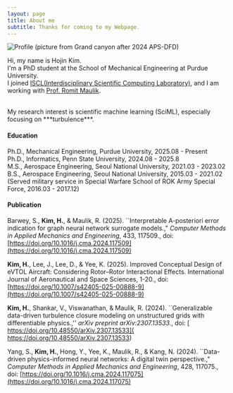 ```yaml
---
layout: page
title: About me
subtitle: Thanks for coming to my Webpage.
---
```


![Profile](https://jeenskim.github.io/assets/img/IMG_0502.jpeg)
(picture from Grand canyon after 2024 APS-DFD)

Hi, my name is Hojin Kim. <br>
I'm a PhD student at the School of Mechanical Engineering at Purdue University. <br>
I joined [ISCL(Interdisciplinary Scientific Computing Laboratory)](https://romit-maulik.github.io/index.html), and I am working with [Prof. Romit Maulik](https://romit-maulik.github.io/Members.html). <br>

<br>
My research interest is scientific machine learning (SciML), especially focusing on ***turbulence***.<br>

#### Education

Ph.D., Mechanical Engineering, Purdue University, 2025.08 - Present <br>
Ph.D., Informatics, Penn State University, 2024.08 - 2025.8 <br>
M.S., Aerospace Engineering, Seoul National University, 2021.03 - 2023.02 <br>
B.S., Aerospace Engineering, Seoul National University, 2015.03 - 2021.02 <br>
(Served military service in Special Warfare School of ROK Army Special Force, 2016.03 - 2017.12)


#### Publication

Barwey, S., **Kim, H.**, & Maulik, R. (2025). ``Interpretable A-posteriori error indication for graph neural network surrogate models.," *Computer Methods in Applied Mechanics and Engineering*, 433, 117509., doi: [https://doi.org/10.1016/j.cma.2024.117509](https://doi.org/10.1016/j.cma.2024.117509) <br>

**Kim, H.**, Lee, J., Lee, D., & Yee, K. (2025). Improved Conceptual Design of eVTOL Aircraft: Considering Rotor–Rotor Interactional Effects. International Journal of Aeronautical and Space Sciences, 1-20., doi: [https://doi.org/10.1007/s42405-025-00888-9](https://doi.org/10.1007/s42405-025-00888-9) <br>

**Kim, H.**, Shankar, V., Viswanathan, & Maulik, R. (2024). ``Generalizable data-driven turbulence closure modeling on unstructured grids with differentiable physics.,'' *arXiv preprint arXiv:2307.13533.*, doi: [
https://doi.org/10.48550/arXiv.2307.13533](
https://doi.org/10.48550/arXiv.2307.13533) <br>

Yang, S., **Kim, H.**, Hong, Y., Yee, K., Maulik, R., & Kang, N. (2024). ``Data-driven physics-informed neural networks: A digital twin perspective.," *Computer Methods in Applied Mechanics and Engineering*, 428, 117075., doi: [https://doi.org/10.1016/j.cma.2024.117075](https://doi.org/10.1016/j.cma.2024.117075) <br>


